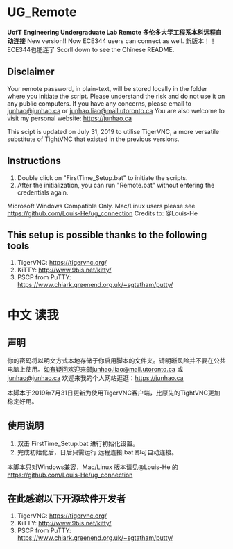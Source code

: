 
# UG_Remote
**UofT Engineering Undergraduate Lab Remote 多伦多大学工程系本科远程自动连接**
New version!! Now ECE344 users can connect as well. 新版本！！ECE344也能连了
Scorll down to see the Chinese README.

## Disclaimer

 Your remote password, in plain-text, will be stored locally in the folder where you initiate the script. Please understand the risk and do not use it on any public computers. If you have any concerns, please email to junhao@junhao.ca or junhao.liao@mail.utoronto.ca
 You are also welcome to visit my personal website: https://junhao.ca

This scipt is updated on July 31, 2019 to utilise TigerVNC, a more versatile substitute of TightVNC that existed in the previous versions.

## Instructions
1. Double click on "FirstTime_Setup.bat" to initiate the scripts.
2. After the initialization, you can run "Remote.bat" without entering the credentials again.

Microsoft Windows Compatible Only. Mac/Linux users please see https://github.com/Louis-He/ug_connection Credits to: @Louis-He

## This setup is possible thanks to the following tools

1. TigerVNC: https://tigervnc.org/
2. KiTTY: http://www.9bis.net/kitty/
3. PSCP from PuTTY: https://www.chiark.greenend.org.uk/~sgtatham/putty/

# 中文 读我

## 声明

你的密码将以明文方式本地存储于你启用脚本的文件夹。请明晰风险并不要在公共电脑上使用。如有疑问欢迎来邮junhao.liao@mail.utoronto.ca 或 junhao@junhao.ca
欢迎来我的个人网站逛逛：https://junhao.ca

本脚本于2019年7月31日更新为使用TigerVNC客户端，比原先的TightVNC更加稳定好用。

## 使用说明

1. 双击 FirstTime_Setup.bat 进行初始化设置。
2. 完成初始化后，日后只需运行 远程连接.bat 即可自动连接。

本脚本只对Windows兼容，Mac/Linux 版本请见@Louis-He 的 https://github.com/Louis-He/ug_connection

## 在此感谢以下开源软件开发者

1. TigerVNC: https://tigervnc.org/
2. KiTTY: http://www.9bis.net/kitty/
3. PSCP from PuTTY: https://www.chiark.greenend.org.uk/~sgtatham/putty/
